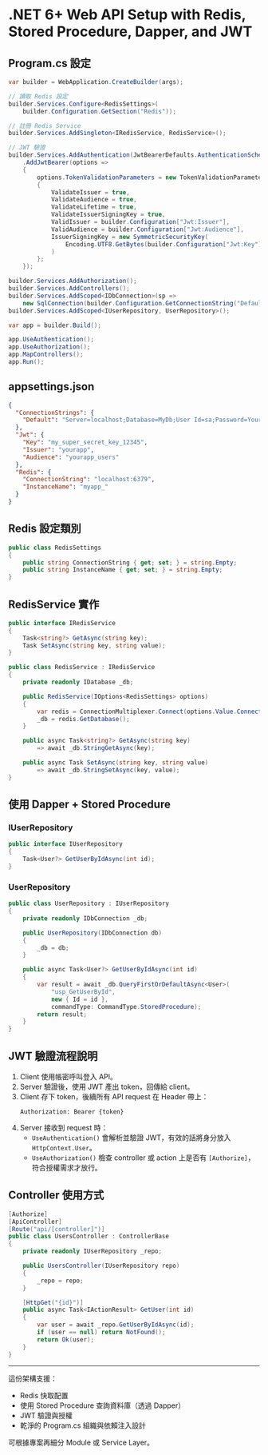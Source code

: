 # .NET 6+ Web API Setup with Redis, Stored Procedure, Dapper, and JWT

## Program.cs 設定
```csharp
var builder = WebApplication.CreateBuilder(args);

// 讀取 Redis 設定
builder.Services.Configure<RedisSettings>(
    builder.Configuration.GetSection("Redis"));

// 註冊 Redis Service
builder.Services.AddSingleton<IRedisService, RedisService>();

// JWT 驗證
builder.Services.AddAuthentication(JwtBearerDefaults.AuthenticationScheme)
    .AddJwtBearer(options =>
    {
        options.TokenValidationParameters = new TokenValidationParameters
        {
            ValidateIssuer = true,
            ValidateAudience = true,
            ValidateLifetime = true,
            ValidateIssuerSigningKey = true,
            ValidIssuer = builder.Configuration["Jwt:Issuer"],
            ValidAudience = builder.Configuration["Jwt:Audience"],
            IssuerSigningKey = new SymmetricSecurityKey(
                Encoding.UTF8.GetBytes(builder.Configuration["Jwt:Key"]!)
            )
        };
    });

builder.Services.AddAuthorization();
builder.Services.AddControllers();
builder.Services.AddScoped<IDbConnection>(sp =>
    new SqlConnection(builder.Configuration.GetConnectionString("Default")));
builder.Services.AddScoped<IUserRepository, UserRepository>();

var app = builder.Build();

app.UseAuthentication();
app.UseAuthorization();
app.MapControllers();
app.Run();
```

## appsettings.json
```json
{
  "ConnectionStrings": {
    "Default": "Server=localhost;Database=MyDb;User Id=sa;Password=Your_password123;"
  },
  "Jwt": {
    "Key": "my_super_secret_key_12345",
    "Issuer": "yourapp",
    "Audience": "yourapp_users"
  },
  "Redis": {
    "ConnectionString": "localhost:6379",
    "InstanceName": "myapp_"
  }
}
```

## Redis 設定類別
```csharp
public class RedisSettings
{
    public string ConnectionString { get; set; } = string.Empty;
    public string InstanceName { get; set; } = string.Empty;
}
```

## RedisService 實作
```csharp
public interface IRedisService
{
    Task<string?> GetAsync(string key);
    Task SetAsync(string key, string value);
}

public class RedisService : IRedisService
{
    private readonly IDatabase _db;

    public RedisService(IOptions<RedisSettings> options)
    {
        var redis = ConnectionMultiplexer.Connect(options.Value.ConnectionString);
        _db = redis.GetDatabase();
    }

    public async Task<string?> GetAsync(string key)
        => await _db.StringGetAsync(key);

    public async Task SetAsync(string key, string value)
        => await _db.StringSetAsync(key, value);
}
```

## 使用 Dapper + Stored Procedure
### IUserRepository
```csharp
public interface IUserRepository
{
    Task<User?> GetUserByIdAsync(int id);
}
```

### UserRepository
```csharp
public class UserRepository : IUserRepository
{
    private readonly IDbConnection _db;

    public UserRepository(IDbConnection db)
    {
        _db = db;
    }

    public async Task<User?> GetUserByIdAsync(int id)
    {
        var result = await _db.QueryFirstOrDefaultAsync<User>(
            "usp_GetUserById",
            new { Id = id },
            commandType: CommandType.StoredProcedure);
        return result;
    }
}
```

## JWT 驗證流程說明
1. Client 使用帳密呼叫登入 API。
2. Server 驗證後，使用 JWT 產出 token，回傳給 client。
3. Client 存下 token，後續所有 API request 在 Header 帶上：
   ```http
   Authorization: Bearer {token}
   ```
4. Server 接收到 request 時：
   - `UseAuthentication()` 會解析並驗證 JWT，有效的話將身分放入 `HttpContext.User`。
   - `UseAuthorization()` 檢查 controller 或 action 上是否有 `[Authorize]`，符合授權需求才放行。

## Controller 使用方式
```csharp
[Authorize]
[ApiController]
[Route("api/[controller]")]
public class UsersController : ControllerBase
{
    private readonly IUserRepository _repo;

    public UsersController(IUserRepository repo)
    {
        _repo = repo;
    }

    [HttpGet("{id}")]
    public async Task<IActionResult> GetUser(int id)
    {
        var user = await _repo.GetUserByIdAsync(id);
        if (user == null) return NotFound();
        return Ok(user);
    }
}
```

---

這份架構支援：
- Redis 快取配置
- 使用 Stored Procedure 查詢資料庫（透過 Dapper）
- JWT 驗證與授權
- 乾淨的 Program.cs 組織與依賴注入設計

可根據專案再細分 Module 或 Service Layer。
